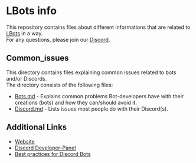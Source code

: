 [LBots]: https://lbots.org
[Discord]: https://discord.gg/EKv9k6p

[Bots.md]: /common_issues/bots.md
[Discord.md]: /common_issues/discord.md

[Discord Developer-Panel]: https://discordapp.com/developers

[Best practices for Discord Bots]: https://github.com/meew0/discord-bot-best-practices

# LBots info
This repository contains files about different informations that are related to [LBots] in a way.  
For any questions, please join our [Discord].

## Common_issues
This directory contains files explaining common issues related to bots and/or Discords.  
The directory consists of the following files:
* [Bots.md] - Explains common problems Bot-developers have with their creations (bots) and how they can/should avoid it.
* [Discord.md] - Lists issues most people do with their Discord(s).

## Additional Links
* [Website][LBots]
* [Discord Developer-Panel]
* [Best practices for Discord Bots]
